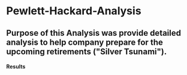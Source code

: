 # Pewlett-Hackard-Analysis

## Purpose of this Analysis was provide detailed analysis to help company prepare for the upcoming retirements ("Silver Tsunami").


#### Results



 
